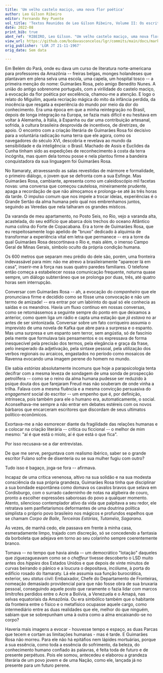 ```yaml
---
title: 'Um velho castelo maciço, uma nova flor poética'
author: Leo Gilson Ribeiro
editor: Fernando Rey Puente
vol_title: 'Textos Reunidos de Leo Gilson Ribeiro, Volume II: Os escritores aquém e além da literatura: Guimarães Rosa, Clarice Lispector e Hilda Hilst'
date: 2022-08
print_bib: true
abnt_ref: 'RIBEIRO, Leo Gilson. "Um velho castelo maciço, uma nova flor poética". In PUENTE, Fernando Rey (org.) <em>Textos Reunidos de Leo Gilson Ribeiro, Volume 2: Os escritores aquém e além da literatura: Guimarães Rosa, Clarice Lispector e Hilda Hilst</em>, 2022. Publicação original: LGR JT 21-11-1967, Sem data. URL: <a href="yml_view_url">https://github.com/bcdavasconcelos/lgr/commits/main/docs/markdown/volume-2/01-guimaraes-rosa/02-um-velho-castelo-macico-uma-nova-flor-poetica</a>'
view_url: https://github.com/bcdavasconcelos/lgr/commits/main/docs/markdown/volume-2/01-guimaraes-rosa/02-um-velho-castelo-macico-uma-nova-flor-poetica
orig_publisher: 'LGR JT 21-11-1967'
orig_date: Sem data

---
```


Em Belém do Pará, onde eu dava um curso de literatura norte-americana para professores da Amazônia -- freiras belgas, monges holandeses que plantavam em plena selva uma escola, uma capela, um hospital tosco -- a primeira menção do nome: Guimarães Rosa, pelo amigo Benedito Nunes. A união do antigo sobrenome português, com a virilidade do castelo maciço, à evocação da flor poética por excelência, chamou-me a atenção. E logo o relato do Miguilim, aquela recriação mágica do mito da infância perdida, da inocência que resgata a experiência do mundo por meio da dor do conhecimento. Era uma época em que a minha reintegração no Brasil, depois de longa integração na Europa, se fazia mais difícil e eu hesitava em voltar à Alemanha, à Itália, à Espanha ou dar uma contribuição artesanal, sofrida, à cultura brasileira desprovida de incentivos, de diretrizes, de apoio. O encontro com a criação literária de Guimarães Rosa foi decisivo para a voluntária radicação numa terra que ele agora, como os navegadores do século XVI, descobria e revelava ao mundo da sensibilidade e da inteligência: o Brasil. Machado de Assis e Euclides da Cunha tinham sido as expedições de reconhecimento à costa da terra incógnita, mas quem dela tomou posse e nela plantou firme a bandeira conquistadora da sua linguagem foi Guimarães Rosa.

No Itamaraty, atravessando as salas revestidas de mármore e formalidade, o primeiro diálogo, o jovem que se defronta com a sua Esfinge. Mas Guimarães Rosa, cambiante, apresenta como um caleidoscópio mil facetas novas: uma conversa que começou cautelosa, mineiramente prudente, apaga a recordação de que não almoçamos e prolonga-se até às três horas da tarde. O impulso comum que nos impele a trocar ideias, experiências é o Grande Sertão da alma humana pelo qual nos embrenhamos juntos, seguindo as Veredas que nela talharam os grandes místicos.

Da varanda de meu apartamento, no Posto Seis, no Rio, vejo a varanda alta, acastelada, do seu edifício que abarca dois trechos do oceano Atlântico numa colina do Forte de Copacabana. Era a torre de Guimarães Rosa, que eu respeitosamente logo apelido de "bruxo" dedicado à alquimia de transformar a experiência vital em letra que permanece -- era a torre da qual Guimarães Rosa descortinava o Rio e, mais além, o imenso Campo Geral de Minas Gerais, símbolo oculto da própria condição humana.

Os 600 metros que separam meu prédio do dele são, porém, uma fronteira indevassável para mim: não me atrevo a brasileiramente "aparecer lá em casa", inserir-me à força nas suas quatro paredes familiares. O telefone então começa a estabelecer nossa comunicação frequente, noturna quase sempre, um diálogo subterrâneo que se prolonga por duas, três, até quatro horas sem interrupção.

Conversar com Guimarães Rosa -- ah, a evocação do *companheiro* que ele pronunciava firme e decidido como se fôsse uma convocação e não um termo de amizade! -- era entrar por um labirinto do qual só ele conhecia as saídas e os meandros. Havia um fluxo contínuo em nossas conversas, como se retomássemos a seguinte sempre do ponto em que deixamos a anterior, como quem liga um rádio e capta uma estação que *já estava* no ar antes de ser sintonizada. Conversar sobre um fato corriqueiro assumia o imprevisto de uma novela de Kafka que abre para a surpresa e o espanto. Mas uma surpresa e um espanto sem terror, sem angústia, só de fascínio pela mente que formulava tais pensamentos e os expressava de forma inesquecível pela precisão dos termos, pela elegância e graça da frase, pelo inesperado da adjetivação, pela sintaxe pessoal, pela utilização dos verbos regionais ou arcaicos, engastados no período como mosaicos de Ravenna evocando uma imagem perene do homem no mundo.

Ele sabia *estórias* absolutamente incomuns que hoje a parapsicologia tenta decifrar com a mesma leveza de sondagem de uma sonda de prospecção petrolífera -- como se o reino da alma humana pudesse ser reduzido à psique douta dos que farejaram Freud mas não souberam de onde vinha a trilha. Falava com a mesma fluência e a mesma convicção persuasiva do *engagement* social do escritor -- um empenho que é, por definição, intrínseca, pois também para ele o humano era, automaticamente, o social. Aconselhava-me sempre a não entrar em debates estéreis com os novos bárbaros que encarceram escritores que discordam de seus ultimatos político-econômicos.

Exortava-me a não esmorecer diante da fragilidade das relações humanas e a colocar na criação literária -- crítica ou ficcional -- o melhor de mim mesmo: "aí é que está o miolo, aí é que está o que fica".

Por isso recusava-se a dar entrevistas.

De que me serve, perguntava com realismo ibérico, saber se o grande escritor Fulano sofre de disenteria ou se sua mulher fugiu com outro?

Tudo isso é bagaço, joga-se fora -- afirmava.

Incapaz de uma crítica venenosa, altivo na sua solidão e na sua modesta consciência da sua própria grandeza, Guimarães Rosa tinha que disciplinar a sua bondade espontânea como domava os cavalos bravos que selava em Cordisburgo, com o surrado caderninho de notas na algibeira de couro, pronto a escolher expressões saborosas do povo a qualquer momento. Atento, silencioso contemplador ativo da vida que palpitava a seu redor, ele retratava sem panfletarismos deformantes de uma doutrina política simplista o próprio povo brasileiro nos mágicos e profundos espelhos que se chamam *Corpo de Baile*, *Terceiras Estórias*, *Tutaméia*, *Sagarana*.

Às vezes, de manhã cedo, ele passava em frente à minha casa, esmeradamente limpo, trajado com discreção, só se concedendo a fantasia da borboleta que adejava em torno ao seu colarinho sempre coerentemente branco.

Tomava -- no tempo que havia ainda -- um democrático "lotação" daqueles que ziguezagueavam como se o *chaffeur* tivesse descoberto o LSD muito antes dos *hippies* dos Estados Unidos e que depois de vinte minutos de curvas beirando o pânico e a loucura o depositava, incólume, à porta do edifício rosado do Itamaraty. Lá ele assumia sua função burocrática, exterior, seu *status* civil: Embaixador, Chefe do Departamento de Fronteiras, nomeação demasiado providencial para que não fosse obra de sua bruxaria pessoal, conseguindo aquele posto que raramente o fazia lidar com marcos limítrofes perdidos entre o Acre a Bolívia, a Venezuela e o Amapá, nas selvas equatoriais da Amazônia. Ou era simbólico também que o habitante da fronteira entre o físico e o metafísico ocupasse aquele cargo, como intermediário entre as duas realidades que ele, melhor do que ninguém, sabiam que se sobrepunham uma à outra como a alma encaixando-se no corpo?

Haveria mais imagens a evocar - houvesse tempo e espaço, as duas Parcas que tecem e cortam as limitações humanas - mas é tarde. E Guimarães Rosa não morreu. Para ele não há epitáfios nem lápides mortuárias, porque a sua essência, como toda a essência do sofrimento, da beleza, do conhecimento humano confiado às palavras, é feita toda de futuro e de presente perpétuos. Pois ele somou, antecedeu e elaborou a grandeza literária de um povo jovem e de uma Nação, como ele, lançada já no presente para um futuro perene.